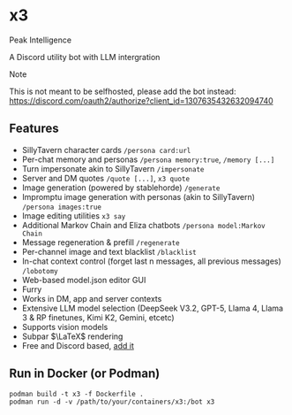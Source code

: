 # x3

Peak Intelligence

A Discord utility bot with LLM intergration

> [!NOTE]
> This is not meant to be selfhosted, please add the bot instead: https://discord.com/oauth2/authorize?client_id=1307635432632094740

## Features

- SillyTavern character cards `/persona card:url`
- Per-chat memory and personas `/persona memory:true`, `/memory [...]`
- Turn impersonate akin to SillyTavern `/impersonate`
- Server and DM quotes `/quote [...]`, `x3 quote`
- Image generation (powered by stablehorde) `/generate`
- Impromptu image generation with personas (akin to SillyTavern) `/persona images:true`
- Image editing utilities `x3 say`
- Additional Markov Chain and Eliza chatbots `/persona model:Markov Chain`
- Message regeneration & prefill `/regenerate`
- Per-channel image and text blacklist `/blacklist`
- In-chat context control (forget last n messages, all previous messages) `/lobotomy`
- Web-based model.json editor GUI
- Furry
- Works in DM, app and server contexts
- Extensive LLM model selection (DeepSeek V3.2, GPT-5, Llama 4, Llama 3 & RP finetunes, Kimi K2, Gemini, etcetc)
- Supports vision models
- Subpar $\LaTeX$ rendering
- Free and Discord based, [add it](https://discord.com/oauth2/authorize?client_id=1307635432632094740)

## Run in Docker (or Podman)

```console
podman build -t x3 -f Dockerfile .
podman run -d -v /path/to/your/containers/x3:/bot x3
```
